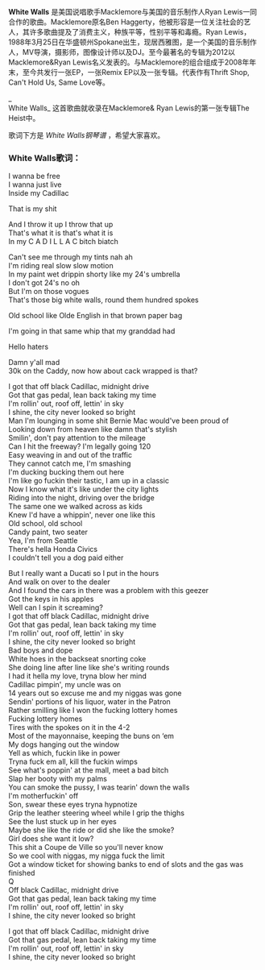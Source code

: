 

**White Walls** 是美国说唱歌手Macklemore与美国的音乐制作人Ryan Lewis一同合作的歌曲。Macklemore原名Ben
Haggerty，他被形容是一位关注社会的艺人，其许多歌曲提及了消费主义，种族平等，性别平等和毒瘾。Ryan
Lewis，1988年3月25日在华盛顿州Spokane出生，现居西雅图，是一个美国的音乐制作人，MV导演，摄影师，图像设计师以及DJ。至今最著名的专辑为2012以Macklemore&Ryan
Lewis名义发表的<The Heist>。与Macklemore的组合组成于2008年年末，至今共发行一张EP，一张Remix
EP以及一张专辑。代表作有Thrift Shop, Can't Hold Us, Same Love等。

_  
White Walls_ 这首歌曲就收录在Macklemore& Ryan Lewis的第一张专辑The Heist中。

  
歌词下方是 _White Walls钢琴谱_ ，希望大家喜欢。

### White Walls歌词：

I wanna be free  
I wanna just live  
Inside my Cadillac

That is my shit

And I throw it up I throw that up  
That's what it is that's what it is  
In my C A D I L L A C bitch biatch

Can't see me through my tints nah ah  
I'm riding real slow slow motion  
In my paint wet drippin shorty like my 24's umbrella  
I don't got 24's no oh  
But I'm on those vogues  
That's those big white walls, round them hundred spokes

Old school like Olde English in that brown paper bag

I'm going in that same whip that my granddad had

Hello haters

Damn y'all mad  
30k on the Caddy, now how about cack wrapped is that?

I got that off black Cadillac, midnight drive  
Got that gas pedal, lean back taking my time  
I'm rollin' out, roof off, lettin' in sky  
I shine, the city never looked so bright  
Man I'm lounging in some shit Bernie Mac would've been proud of  
Looking down from heaven like damn that's stylish  
Smilin', don't pay attention to the mileage  
Can I hit the freeway? I'm legally going 120  
Easy weaving in and out of the traffic  
They cannot catch me, I'm smashing  
I'm ducking bucking them out here  
I'm like go fuckin their tastic, I am up in a classic  
Now I know what it's like under the city lights  
Riding into the night, driving over the bridge  
The same one we walked across as kids  
Knew I'd have a whippin', never one like this  
Old school, old school  
Candy paint, two seater  
Yea, I'm from Seattle  
There's hella Honda Civics  
I couldn't tell you a dog paid either

But I really want a Ducati so I put in the hours  
And walk on over to the dealer  
And I found the cars in there was a problem with this geezer  
Got the keys in his apples  
Well can I spin it screaming?  
I got that off black Cadillac, midnight drive  
Got that gas pedal, lean back taking my time  
I'm rollin' out, roof off, lettin' in sky  
I shine, the city never looked so bright  
Bad boys and dope  
White hoes in the backseat snorting coke  
She doing line after line like she's writing rounds  
I had it hella my love, tryna blow her mind  
Cadillac pimpin', my uncle was on  
14 years out so excuse me and my niggas was gone  
Sendin' portions of his liquor, water in the Patron  
Rather smilling like I won the fucking lottery homes  
Fucking lottery homes  
Tires with the spokes on it in the 4-2  
Most of the mayonnaise, keeping the buns on ‘em  
My dogs hanging out the window  
Yell as which, fuckin like in power  
Tryna fuck em all, kill the fuckin wimps  
See what's poppin' at the mall, meet a bad bitch  
Slap her booty with my palms  
You can smoke the pussy, I was tearin' down the walls  
I'm motherfuckin' off  
Son, swear these eyes tryna hypnotize  
Grip the leather steering wheel while I grip the thighs  
See the lust stuck up in her eyes  
Maybe she like the ride or did she like the smoke?  
Girl does she want it low?  
This shit a Coupe de Ville so you'll never know  
So we cool with niggas, my nigga fuck the limit  
Got a window ticket for showing banks to end of slots and the gas was finished  
Q  
Off black Cadillac, midnight drive  
Got that gas pedal, lean back taking my time  
I'm rollin' out, roof off, lettin' in sky  
I shine, the city never looked so bright

I got that off black Cadillac, midnight drive  
Got that gas pedal, lean back taking my time  
I'm rollin' out, roof off, lettin' in sky  
I shine, the city never looked so bright

